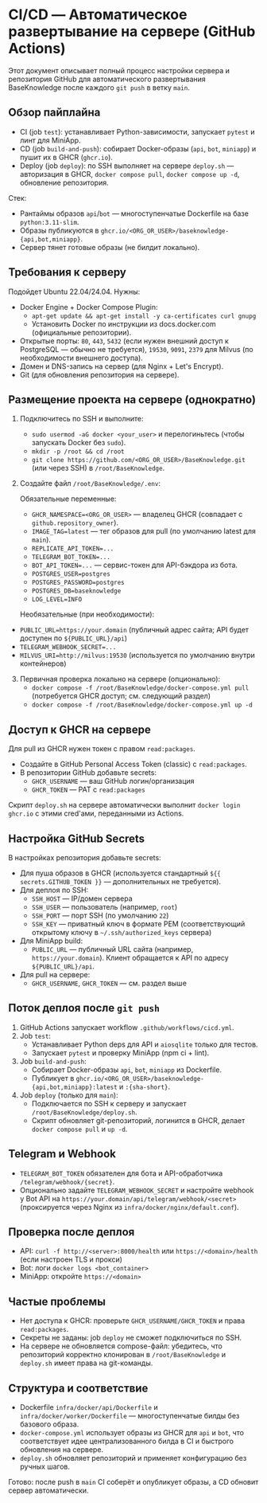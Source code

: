 # CI/CD — Автоматическое развертывание на сервере (GitHub Actions)

Этот документ описывает полный процесс настройки сервера и репозитория GitHub для автоматического развертывания BaseKnowledge после каждого `git push` в ветку `main`.

## Обзор пайплайна
- CI (job `test`): устанавливает Python-зависимости, запускает `pytest` и линт для MiniApp.
- CD (job `build-and-push`): собирает Docker-образы (`api`, `bot`, `miniapp`) и пушит их в GHCR (`ghcr.io`).
- Deploy (job `deploy`): по SSH выполняет на сервере `deploy.sh` — авторизация в GHCR, `docker compose pull`, `docker compose up -d`, обновление репозитория.

Стек:
- Рантаймы образов `api`/`bot` — многоступенчатые Dockerfile на базе `python:3.11-slim`.
- Образы публикуются в `ghcr.io/<ORG_OR_USER>/baseknowledge-{api,bot,miniapp}`.
- Сервер тянет готовые образы (не билдит локально).

## Требования к серверу
Подойдет Ubuntu 22.04/24.04. Нужны:

- Docker Engine + Docker Compose Plugin:
  - `apt-get update && apt-get install -y ca-certificates curl gnupg`
  - Установить Docker по инструкции из docs.docker.com (официальные репозитории).
- Открытые порты: `80`, `443`, `5432` (если нужен внешний доступ к PostgreSQL — обычно не требуется), `19530`, `9091`, `2379` для Milvus (по необходимости внешнего доступа).
- Домен и DNS-запись на сервер (для Nginx + Let's Encrypt).
- Git (для обновления репозитория на сервере).

## Размещение проекта на сервере (однократно)
1. Подключитесь по SSH и выполните:
   - `sudo usermod -aG docker <your_user>` и перелогиньтесь (чтобы запускать Docker без `sudo`).
   - `mkdir -p /root && cd /root`
   - `git clone https://github.com/<ORG_OR_USER>/BaseKnowledge.git` (или через SSH) в `/root/BaseKnowledge`.
2. Создайте файл `/root/BaseKnowledge/.env`:

   Обязательные переменные:
   - `GHCR_NAMESPACE=<ORG_OR_USER>` — владелец GHCR (совпадает с `github.repository_owner`).
   - `IMAGE_TAG=latest` — тег образов для pull (по умолчанию latest для `main`).
   - `REPLICATE_API_TOKEN=...`
   - `TELEGRAM_BOT_TOKEN=...`
   - `BOT_API_TOKEN=...` — сервис-токен для API-бэкдора из бота.
   - `POSTGRES_USER=postgres`
   - `POSTGRES_PASSWORD=postgres`
   - `POSTGRES_DB=baseknowledge`
   - `LOG_LEVEL=INFO`

   Необязательные (при необходимости):
  - `PUBLIC_URL=https://your.domain` (публичный адрес сайта; API будет доступен по `${PUBLIC_URL}/api`)
   - `TELEGRAM_WEBHOOK_SECRET=...`
   - `MILVUS_URI=http://milvus:19530` (используется по умолчанию внутри контейнеров)

3. Первичная проверка локально на сервере (опционально):
   - `docker compose -f /root/BaseKnowledge/docker-compose.yml pull` (потребуется GHCR доступ; см. следующий раздел)
   - `docker compose -f /root/BaseKnowledge/docker-compose.yml up -d`

## Доступ к GHCR на сервере
Для pull из GHCR нужен токен с правом `read:packages`.

- Создайте в GitHub Personal Access Token (classic) с `read:packages`.
- В репозитории GitHub добавьте secrets:
  - `GHCR_USERNAME` — ваш GitHub логин/организация
  - `GHCR_TOKEN` — PAT с `read:packages`

Скрипт `deploy.sh` на сервере автоматически выполнит `docker login ghcr.io` с этими cred'ами, переданными из Actions.

## Настройка GitHub Secrets
В настройках репозитория добавьте secrets:

- Для пуша образов в GHCR (используется стандартный `${{ secrets.GITHUB_TOKEN }}` — дополнительных не требуется).
- Для деплоя по SSH:
  - `SSH_HOST` — IP/домен сервера
  - `SSH_USER` — пользователь (например, `root`)
  - `SSH_PORT` — порт SSH (по умолчанию `22`)
  - `SSH_KEY` — приватный ключ в формате PEM (соответствующий открытому ключу в `~/.ssh/authorized_keys` сервера)
- Для MiniApp build:
  - `PUBLIC_URL` — публичный URL сайта (например, `https://your.domain`). Клиент обращается к API по адресу `${PUBLIC_URL}/api`.
- Для pull на сервере:
  - `GHCR_USERNAME`, `GHCR_TOKEN` — см. раздел выше

## Поток деплоя после `git push`
1. GitHub Actions запускает workflow `.github/workflows/cicd.yml`.
2. Job `test`:
   - Устанавливает Python deps для API и `aiosqlite` только для тестов.
   - Запускает `pytest` и проверку MiniApp (npm ci + lint).
3. Job `build-and-push`:
   - Собирает Docker-образы `api`, `bot`, `miniapp` из Dockerfile.
   - Публикует в `ghcr.io/<ORG_OR_USER>/baseknowledge-{api,bot,miniapp}:latest` и `:{sha-short}`.
4. Job `deploy` (только для `main`):
   - Подключается по SSH к серверу и запускает `/root/BaseKnowledge/deploy.sh`.
   - Скрипт обновляет git-репозиторий, логинится в GHCR, делает `docker compose pull` и `up -d`.

## Telegram и Webhook
- `TELEGRAM_BOT_TOKEN` обязателен для бота и API-обработчика `/telegram/webhook/{secret}`.
- Опционально задайте `TELEGRAM_WEBHOOK_SECRET` и настройте webhook у Bot API на `https://your.domain/api/telegram/webhook/<secret>` (проксируется через Nginx из `infra/docker/nginx/default.conf`).

## Проверка после деплоя
- API: `curl -f http://<server>:8000/health` или `https://<domain>/health` (если настроен TLS и прокси)
- Bot: логи `docker logs <bot_container>`
- MiniApp: откройте `https://<domain>`

## Частые проблемы
- Нет доступа к GHCR: проверьте `GHCR_USERNAME/GHCR_TOKEN` и права `read:packages`.
- Секреты не заданы: job `deploy` не сможет подключиться по SSH.
- На сервере не обновляется compose-файл: убедитесь, что репозиторий корректно клонирован в `/root/BaseKnowledge` и `deploy.sh` имеет права на git-команды.

## Структура и соответствие
- Dockerfile `infra/docker/api/Dockerfile` и `infra/docker/worker/Dockerfile` — многоступенчатые билды без базового образа.
- `docker-compose.yml` использует образы из GHCR для `api` и `bot`, что соответствует идее централизованного билда в CI и быстрого обновления на сервере.
- `deploy.sh` обновляет репозиторий и применяет конфигурацию без ручных шагов.

Готово: после push в `main` CI соберёт и опубликует образы, а CD обновит сервер автоматически.
